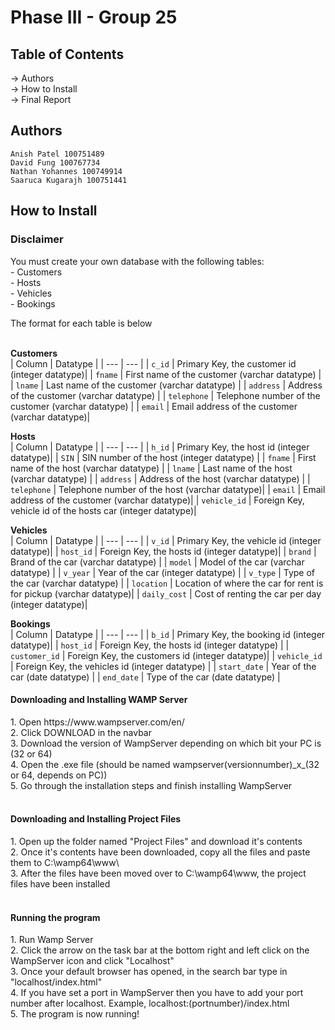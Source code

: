 # Phase III - Group 25

<h2>Table of Contents</h2>
 -> Authors <br> 
 -> How to Install  <br>
 -> Final Report  <br>
 
 <h2>Authors</h2>

    Anish Patel 100751489  
    David Fung 100767734  
    Nathan Yohannes 100749914  
    Saaruca Kugarajh 100751441 
    
    
 <h2>How to Install</h2>
 
 <h3>Disclaimer</h3>
  You must create your own database with the following tables: <br>
  - Customers<br>
  - Hosts<br>
  - Vehicles<br>
  - Bookings<br>
  
  The format for each table is below<br><br>
  
  
  **Customers**<br>
  | Column | Datatype |
| --- | --- |
| `c_id` | Primary Key, the customer id (integer datatype)|
| `fname` | First name of the customer (varchar datatype) |
| `lname` | Last name of the customer (varchar datatype) |
| `address` | Address of the customer (varchar datatype) |
| `telephone` | Telephone number of the customer (varchar datatype) |
| `email` | Email address of the customer (varchar datatype)|
  
  **Hosts**<br>
  | Column | Datatype |
| --- | --- |
| `h_id` | Primary Key, the host id (integer datatype)|
| `SIN` | SIN number of the host (integer datatype) |
| `fname` | First name of the host (varchar datatype) |
| `lname` | Last name of the host (varchar datatype) |
| `address` | Address of the host (varchar datatype) |
| `telephone` | Telephone number of the host (varchar datatype)|
| `email` | Email address of the customer (varchar datatype)|
| `vehicle_id` | Foreign Key, vehicle id of the hosts car (integer datatype)|
  
  **Vehicles**<br>
  | Column | Datatype |
| --- | --- |
| `v_id` | Primary Key, the vehicle id (integer datatype)|
| `host_id` | Foreign Key, the hosts id (integer datatype)|
| `brand` | Brand of the car (varchar datatype) |
| `model` | Model of the car (varchar datatype) |
| `v_year` | Year of the car (integer datatype) |
| `v_type` | Type of the car (varchar datatype) |
| `location` | Location of where the car for rent is for pickup (varchar datatype)|
| `daily_cost` | Cost of renting the car per day (integer datatype)|
  
  **Bookings**<br>
  | Column | Datatype |
| --- | --- |
| `b_id` | Primary Key, the booking id (integer datatype)|
| `host_id` | Foreign Key, the hosts id (integer datatype) |
| `customer_id` | Foreign Key, the customers id (integer datatype)|
| `vehicle_id` | Foreign Key, the vehicles id (integer datatype) |
| `start_date` | Year of the car (date datatype) |
| `end_date` | Type of the car (date datatype) |
  
 
  <h4>Downloading and Installing WAMP Server</h4>
    1. Open https://www.wampserver.com/en/ <br>
    2. Click DOWNLOAD in the navbar<br>
    3. Download the version of WampServer depending on which bit your PC is (32 or 64)<br>
    4. Open the .exe file (should be named wampserver(versionnumber)_x_(32 or 64, depends on PC))<br>
    5. Go through the installation steps and finish installing WampServer<br><br>
    
   <h4>Downloading and Installing Project Files</h4>
    1. Open up the folder named "Project Files" and download it's contents<br>
    2. Once it's contents have been downloaded, copy all the files and paste them to C:\wamp64\www\<br>
    3. After the files have been moved over to C:\wamp64\www, the project files have been installed<br><br>
    
   <h4>Running the program</h4>
    1. Run Wamp Server<br>
    2. Click the arrow on the task bar at the bottom right and left click on the WampServer icon and click "Localhost"<br>
    3. Once your default browser has opened, in the search bar type in "localhost/index.html"<br>
    4. If you have set a port in WampServer then you have to add your port number after localhost. Example, localhost:(portnumber)/index.html<br>
    5. The program is now running!
    
    
